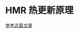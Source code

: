 # HMR 热更新原理
[参考这篇文章](https://cloud.tencent.com/developer/article/1621751#:~:text=webpack%20%E7%83%AD%E6%9B%B4%E6%96%B0%EF%BC%88HMR%EF%BC%89%E5%AE%9E%E7%8E%B0%E5%8E%9F%E7%90%86.%20HMR%EF%BC%88Hot,Module%20Replacement%EF%BC%89%E6%98%AFwebpack%E4%B8%80%E4%B8%AA%E9%87%8D%E8%A6%81%E7%9A%84%E7%89%B9%E6%80%A7%EF%BC%8C%E5%BD%93%E4%BB%A3%E7%A0%81%E6%96%87%E4%BB%B6%E4%BF%AE%E6%94%B9%E5%B9%B6%E4%BF%9D%E5%AD%98%E4%B9%8B%E5%90%8E%EF%BC%8Cwebapck%E9%80%9A%E8%BF%87watch%E7%9B%91%E5%90%AC%E5%88%B0%E6%96%87%E4%BB%B6%E5%8F%91%E7%94%9F%E5%8F%98%E5%8C%96%EF%BC%8C%E4%BC%9A%E5%AF%B9%E4%BB%A3%E7%A0%81%E6%96%87%E4%BB%B6%E9%87%8D%E6%96%B0%E6%89%93%E5%8C%85%E7%94%9F%E6%88%90%E4%B8%A4%E4%B8%AA%E6%A8%A1%E5%9D%97%E8%A1%A5%E4%B8%81%E6%96%87%E4%BB%B6manifest%EF%BC%88js%EF%BC%89%E5%92%8C%E4%B8%80%E4%B8%AA%EF%BC%88%E6%88%96%E5%A4%9A%E4%B8%AA%EF%BC%89updated%20chunk%EF%BC%88js%EF%BC%89%EF%BC%8C%E5%B0%86%E7%BB%93%E6%9E%9C%E5%AD%98%E5%82%A8%E5%9C%A8%E5%86%85%E5%AD%98%E6%96%87%E4%BB%B6%E7%B3%BB%E7%BB%9F%E4%B8%AD%EF%BC%8C%E9%80%9A%E8%BF%87websocket%E9%80%9A%E4%BF%A1%E6%9C%BA%E5%88%B6%E5%B0%86%E9%87%8D%E6%96%B0%E6%89%93%E5%8C%85%E7%9A%84%E6%A8%A1%E5%9D%97%E5%8F%91%E9%80%81%E5%88%B0%E6%B5%8F%E8%A7%88%E5%99%A8%E7%AB%AF%EF%BC%8C%E6%B5%8F%E8%A7%88%E5%99%A8%E5%8A%A8%E6%80%81%E7%9A%84%E8%8E%B7%E5%8F%96%E6%96%B0%E7%9A%84%E6%A8%A1%E5%9D%97%E8%A1%A5%E4%B8%81%E6%9B%BF%E6%8D%A2%E6%97%A7%E7%9A%84%E6%A8%A1%E5%9D%97%EF%BC%8C%E6%B5%8F%E8%A7%88%E5%99%A8%E4%B8%8D%E9%9C%80%E8%A6%81%E5%88%B7%E6%96%B0%E9%A1%B5%E9%9D%A2%E5%B0%B1%E5%8F%AF%E4%BB%A5%E5%AE%9E%E7%8E%B0%E5%BA%94%E7%94%A8%E7%9A%84%E6%9B%B4%E6%96%B0%E3%80%82.)

